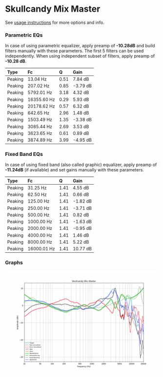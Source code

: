 # Skullcandy Mix Master
See [usage instructions](https://github.com/jaakkopasanen/AutoEq#usage) for more options and info.

### Parametric EQs
In case of using parametric equalizer, apply preamp of **-10.28dB** and build filters manually
with these parameters. The first 5 filters can be used independently.
When using independent subset of filters, apply preamp of **-10.28 dB**.

| Type    | Fc          |    Q | Gain     |
|:--------|:------------|:-----|:---------|
| Peaking | 13.04 Hz    | 0.51 | 7.84 dB  |
| Peaking | 207.02 Hz   | 0.85 | -3.79 dB |
| Peaking | 5792.01 Hz  | 3.18 | 4.32 dB  |
| Peaking | 16355.60 Hz | 0.29 | 5.93 dB  |
| Peaking | 20178.62 Hz | 0.57 | 6.32 dB  |
| Peaking | 642.65 Hz   | 2.96 | 1.48 dB  |
| Peaking | 1503.49 Hz  | 1.35 | -3.38 dB |
| Peaking | 3085.44 Hz  | 2.69 | 3.53 dB  |
| Peaking | 3623.65 Hz  | 0.61 | 0.89 dB  |
| Peaking | 3874.89 Hz  | 3.99 | -4.95 dB |

### Fixed Band EQs
In case of using fixed band (also called graphic) equalizer, apply preamp of **-11.24dB**
(if available) and set gains manually with these parameters.

| Type    | Fc          |    Q | Gain     |
|:--------|:------------|:-----|:---------|
| Peaking | 31.25 Hz    | 1.41 | 4.55 dB  |
| Peaking | 62.50 Hz    | 1.41 | 0.66 dB  |
| Peaking | 125.00 Hz   | 1.41 | -1.82 dB |
| Peaking | 250.00 Hz   | 1.41 | -3.71 dB |
| Peaking | 500.00 Hz   | 1.41 | 0.82 dB  |
| Peaking | 1000.00 Hz  | 1.41 | -1.63 dB |
| Peaking | 2000.00 Hz  | 1.41 | -0.95 dB |
| Peaking | 4000.00 Hz  | 1.41 | 1.46 dB  |
| Peaking | 8000.00 Hz  | 1.41 | 5.22 dB  |
| Peaking | 16000.01 Hz | 1.41 | 10.77 dB |

### Graphs
![](./Skullcandy%20Mix%20Master.png)